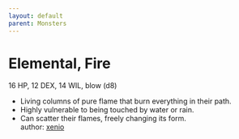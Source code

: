 ```yaml
---
layout: default
parent: Monsters 
--- 
```

# Elemental, Fire
16 HP, 12 DEX, 14 WIL, blow (d8)  
- Living columns of pure flame that burn everything in their path.  
- Highly vulnerable to being touched by water or rain.  
- Can scatter their flames, freely changing its form.  
author: [xenio](https://xenioinabottle.blogspot.com) 
